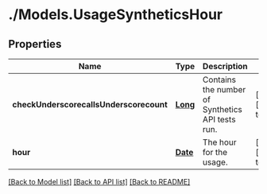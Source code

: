 # ./Models.UsageSyntheticsHour
## Properties

Name | Type | Description | Notes
------------ | ------------- | ------------- | -------------
**checkUnderscorecallsUnderscorecount** | [**Long**][1] | Contains the number of Synthetics API tests run. | [optional] [default to null]
**hour** | [**Date**][2] | The hour for the usage. | [optional] [default to null]

[[Back to Model list]][3] [[Back to API list]][4] [[Back to README]][5]

[1]: long.md
[2]: DateTime.md
[3]: ../README.md#documentation-for-models
[4]: ../README.md#documentation-for-api-endpoints
[5]: ../README.md
